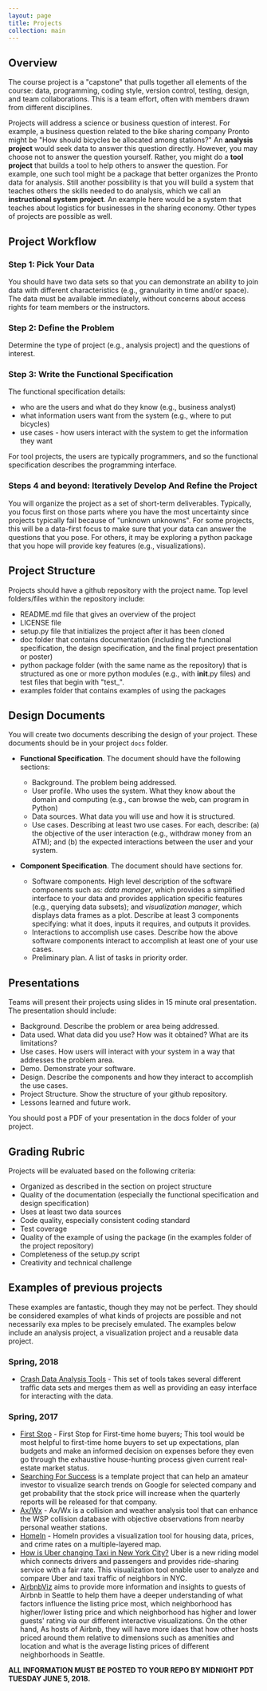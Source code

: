 ```yaml
---
layout: page
title: Projects
collection: main
---
```


## Overview
The course project is a "capstone" that pulls together all elements of the course:
data, programming, coding style,
version control, testing, design, and team collaborations.
This is a team effort, often with members drawn from different disciplines.

Projects will address a science or business question of interest.
For example, a business question related to the
bike sharing company Pronto might be "How should bicycles be allocated
among stations?"
An **analysis project** would seek data to answer this question
directly.
However, you may choose not to answer the question
yourself.
Rather, you might do a **tool project** that builds
a tool to help
others to answer the question.
For example, one such tool might be a package that
better organizes
the Pronto data for analysis.
Still another possibility is that you will build a system that teaches
others the skills needed to do analysis, which
we call an
**instructional system project**.
An example here would be
a system that teaches about logistics for businesses in the
sharing economy.
Other types of projects are possible as well.

## Project Workflow

### Step 1: Pick Your Data
You should have two data sets so that you can demonstrate an ability
to join data with different characteristics (e.g., granularity in time and/or space).
The data must be available immediately, without concerns
about access rights for team members or the instructors.

### Step 2: Define the Problem
Determine the type of project  (e.g., analysis project) and the
questions of interest.

### Step 3: Write the Functional Specification
The functional specification details:

* who are the users and what do they know (e.g., business analyst)
* what information users want from the system (e.g., where to put bicycles)
* use cases - how users interact with the system to get the 
information they want

For tool projects, the users are typically programmers, and so the
functional specification describes the programming interface.

### Steps 4 and beyond: Iteratively Develop And Refine the Project
You will organize the project as a set of short-term deliverables.
Typically, you focus first on those parts where you have
the most uncertainty since projects typically fail because
of "unknown unknowns".
For some projects, this will be a data-first focus to make sure that
your data can answer the questions that you pose.
For others, it may be exploring a python package that you hope
will provide key features (e.g., visualizations).

## Project Structure
Projects should have a github repository with the project name.
Top level folders/files within the repository include: 

* README.md file that gives an overview of the project
* LICENSE file
* setup.py file that initializes the project after it has been cloned
* doc folder that contains documentation (including the functional specification,
the design specification, and the final project presentation or poster)
* python package folder (with the same name as the repository)
that is structured as one or more python modules 
(e.g., with __init__.py files) and test files that begin with "test_".
* examples folder that contains examples of using the packages

## Design Documents

You will create two documents describing the design of your project. 
These documents should be in your project ``docs`` folder.
- **Functional Specification**. The document should have the following sections:
  - Background. The problem being addressed.
  - User profile. Who uses the system. What they know about the domain and computing (e.g., can browse the web, can program in Python)
  - Data sources. What data you will use and how it is structured.
  - Use cases. Describing at least two use cases. For each, describe: (a) the objective of the user interaction (e.g., withdraw money from an ATM); and (b) the expected interactions between the user and your system.
  
- **Component Specification**. The document should have sections for.
  - Software components. High level description of the software components such as: *data manager*, which provides a simplified interface to your data and provides application specific features (e.g., querying data subsets); and *visualization manager*, which displays data frames as a plot. Describe at least 3 components specifying: what it does, inputs it requires, and outputs it provides.
  - Interactions to accomplish use cases. Describe how the above software components interact to accomplish at least one of your use cases.
  - Preliminary plan. A list of tasks in priority order.

## Presentations
Teams 
will present their projects using slides in
15 minute oral presentation.
The presentation should include:

- Background. Describe the problem or area being addressed.
- Data used. What data did you use? How was it obtained? What are its limitations?
- Use cases. How users will interact with your system in a way that addresses the problem area.
- Demo. Demonstrate your software.
- Design. Describe the components and how they interact to accomplish the use cases.
- Project Structure. Show the structure of your github repository.
- Lessons learned and future work.

You should post a PDF of your presentation in the docs folder of your project.

## Grading Rubric
Projects will be evaluated based on the following criteria:

* Organized as described in the section on project structure
* Quality of the documentation (especially the functional
specification and design specification)
* Uses at least two data sources
* Code quality, especially consistent coding standard
* Test coverage
* Quality of the example of using the package (in the examples
folder of the project repository)
* Completeness of the setup.py script
* Creativity and technical challenge

## Examples of previous projects
These examples are fantastic, though they may not be perfect. They should be considered examples of what kinds of projects are possible and not necessarily exa mples to be precisely emulated.  The examples below include an analysis project, a visualization project and a reusable data project.

### Spring, 2018
* [Crash Data Analysis Tools](https://github.com/johnash1990/crashDataAnalysisTools) - This set of tools takes several different traffic data sets and merges them as well as providing an easy interface for interacting with the data.

### Spring, 2017
* [First Stop](https://github.com/sliwhu/UWHousingTeam) - First Stop for First-time home buyers; This tool would be most helpful to first-time home buyers to set up expectations, plan budgets and make an informed decision on expenses before they even go through the exhaustive house-hunting process given current real-estate market status.
* [Searching For Success](https://github.com/khyatiparekh/Searching-for-Success) is a template project that can help an amateur investor to visualize search trends on Google for selected company and get probability that the stock price will increase when the quarterly reports will be released for that company.
* [Ax/Wx](https://github.com/rexthompson/axwx) - Ax/Wx is a collision and weather analysis tool that can enhance the WSP collision database with objective observations from nearby personal weather stations. 
* [HomeIn](https://github.com/hanghu/HomeIn) - HomeIn provides a visualization tool for housing data, prices, and crime rates on a multiple-layered map. 
* [How is Uber changing Taxi in New York City?](https://github.com/HWNi/DATA515-Project) Uber is a new riding model which connects drivers and passengers and provides ride-sharing service with a fair rate. This visualization tool enable user to analyze and compare Uber and taxi traffic of neighbors in NYC.
* [AirbnbViz](https://github.com/wangbeiqi199159/AirbnbVizTool) aims to provide more information and insights to guests of Airbnb in Seattle to help them have a deeper understanding of what factors influence the listing price most, which neighborhood has higher/lower listing price and which neighborhood has higher and lower guests' rating via our different interactive visualizations. On the other hand, As hosts of Airbnb, they will have more idaes that how other hosts priced around them relative to dimensions such as amenities and location and what is the average listing prices of different neighborhoods in Seattle.



**ALL INFORMATION MUST BE POSTED TO YOUR REPO BY MIDNIGHT PDT TUESDAY JUNE 5, 2018.**
